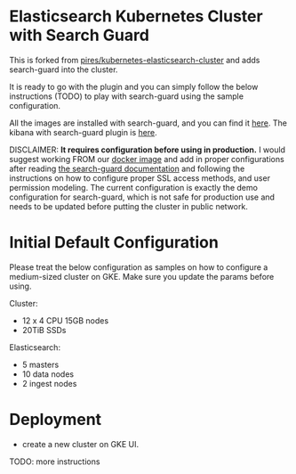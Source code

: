# Elasticsearch Kubernetes Cluster with Search Guard

This is forked from [pires/kubernetes-elasticsearch-cluster](https://github.com/pires/kubernetes-elasticsearch-cluster) and adds search-guard into the cluster.

It is ready to go with the plugin and you can simply follow the below instructions (TODO) to play with search-guard using the sample configuration.

All the images are installed with search-guard, and you can find it [here](https://github.com/xanthous-tech/docker-es-k8s-search-guard). The kibana with search-guard plugin is [here](https://github.com/xanthous-tech/docker-kibana-k8s-search-guard).

DISCLAIMER: **It requires configuration before using in production.** I would suggest working FROM our [docker image](https://hub.docker.com/r/xanthoustech/es-k8s-search-guard/) and add in proper configurations after reading [the search-guard documentation](https://docs.search-guard.com/latest/index) and following the instructions on how to configure proper SSL access methods, and user permission modeling. The current configuration is exactly the demo configuration for search-guard, which is not safe for production use and needs to be updated before putting the cluster in public network.

# Initial Default Configuration

Please treat the below configuration as samples on how to configure a medium-sized cluster on GKE. Make sure you update the params before using.

Cluster:

- 12 x 4 CPU 15GB nodes
- 20TiB SSDs

Elasticsearch:

- 5 masters
- 10 data nodes
- 2 ingest nodes

# Deployment

- create a new cluster on GKE UI.

TODO: more instructions
